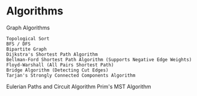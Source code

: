 # Algorithms

Graph Algorithms

	Topological Sort
	BFS / DFS
	Bipartite Graph
	Dijkstra's Shortest Path Algorithm
	Bellman-Ford Shortest Path Algorithm (Supports Negative Edge Weights)
	Floyd-Warshall (All Pairs Shortest Path)
	Bridge Algorithm (Detecting Cut Edges)
 	Tarjan's Strongly Connected Components Algorithm
  Eulerian Paths and Circuit Algorithm
  Prim's MST Algorithm

